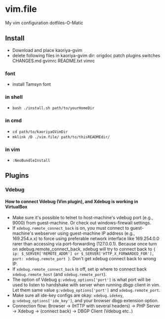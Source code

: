 # vim.file
My vim configuration dotfiles-O-Matic

## Install

* Download and place kaoriya-gvim
* delete following files in kaoriya-gvim dir: origdoc patch plugins switches CHANGES.md gvimrc README.txt vimrc

### font

* install Tamsyn font

### in shell

* `bash ./install.sh path/to/yourHomeDir`

### in cmd

* `cd path/to/kaoriyaGVimDir`
* `mklink /D ./vim.file/ path/to/thisREADMEdir/`

### in vim

* `:NeoBundleInstall`

## Plugins

### Vdebug

#### How to connect Vdebug (Vim plugin), and Xdebug is working in VirtualBox

* Make sure it's possible to telnet to host-machine's vdebug port (e.g., 9000) from guest-machine. Or check out windows-firewall settings.
* If `xdebug.remote_connect_back` is on, you must connect to guest-machine's webserver using guest-machine IP address (e.g., 169.254.x.x) to force using preferable network interface like 169.254.0.0 rarer than accessing via port-forwarding (127.0.0.1). Because once turn on xdebug.remote_connect_back, xdebug will try to connect back to `{ ip: $_SERVER['REMOTE_ADDR'] or $_SERVER['HTTP_X_FORWARDED_FOR'], port: xdebug.remote_port }`. Don't get xdebug connect back to wrong IP.
* If `xdebug.remote_connect_back` is off, set ip where to connect back `xdebug.remote_host` (and `xdebug.remote_port`).
* The option of Vdebug `g:vdebug_options['port']` is what port will be used to listen to handshake with server when running dbgp client in vim. Let them same value `g:vdebug_options['port']` and `xdebug.remote_port`.
* Make sure all ide-key configs are okay: `xdebug.idekey`, `g:vdebug_options['ide_key']`, and your browser dbgp extension option.
* Connection flow: Browser -> (HTTP with several headers) -> PHP Server -> Xdebug -> (connect back) -> DBGP Client (Vdebug etc..)
